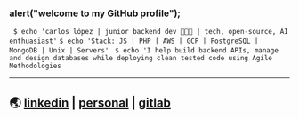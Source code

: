 ### alert("welcome to my GitHub profile");

` $ echo 'carlos lópez | junior backend dev 👨🏽‍💻 | tech, open-source, AI enthuasiast'`
` $ echo 'Stack: JS | PHP | AWS | GCP | PostgreSQL | MongoDB | Unix | Servers' `
` $ echo 'I help build backend APIs, manage and design databases while deploying clean tested code using Agile Methodologies`
***
## 🌏 [linkedin](https://www.linkedin.com/in/celopez12) | [personal](https://clopez7.github.io) | [gitlab](www.gitlab.com/clopez12)
